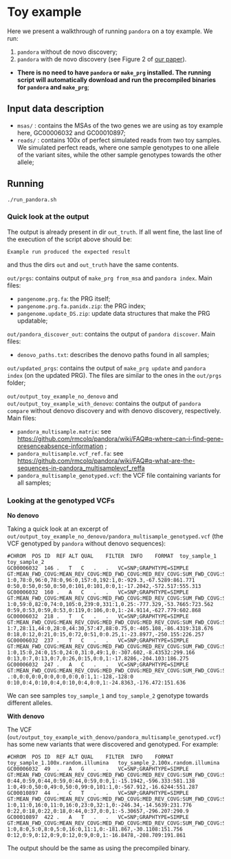 # Toy example

Here we present a walkthrough of running `pandora` on a toy example. We run:
1) `pandora` without de novo discovery;
2) `pandora` with de novo discovery (see Figure 2 of [our paper][pandora_2020_paper]).

* **There is no need to have `pandora` or `make_prg` installed. The running script will automatically download
  and run the precompiled binaries for `pandora` and `make_prg`**;

## Input data description

* `msas/` : contains the MSAs of the two genes we are using as toy example here, GC00006032 and GC00010897;
* `reads/` : contains 100x of perfect simulated reads from two toy samples. We simulated perfect reads,
where one sample genotypes to one allele of the variant sites, while the other sample genotypes towards the other allele;

## Running

```
./run_pandora.sh
```

### Quick look at the output

The output is already present in dir `out_truth`. If all went fine, the last line of the execution of the script above
should be:

```
Example run produced the expected result
```

and thus the dirs `out` and `out_truth` have the same contents.

`out/prgs`: contains output of `make_prg from_msa` and `pandora index`. Main files:
  * `pangenome.prg.fa`: the PRG itself;
  * `pangenome.prg.fa.panidx.zip`: the PRG index;
  * `pangenome.update_DS.zip`: update data structures that make the PRG updatable;

`out/pandora_discover_out`: contains the output of `pandora discover`. Main files:
  * `denovo_paths.txt`: describes the denovo paths found in all samples;

`out/updated_prgs`: contains the output of `make_prg update` and `pandora index` (on the updated PRG).
The files are similar to the ones in the `out/prgs` folder;

`out/output_toy_example_no_denovo` and `out/output_toy_example_with_denovo`: contains the output of
`pandora compare` without denovo discovery and with denovo discovery, respectively. Main files:
  * `pandora_multisample.matrix`: see https://github.com/rmcolq/pandora/wiki/FAQ#q-where-can-i-find-gene-presenceabsence-information ;
  * `pandora_multisample.vcf_ref.fa`: see https://github.com/rmcolq/pandora/wiki/FAQ#q-what-are-the-sequences-in-pandora_multisamplevcf_reffa
  * `pandora_multisample_genotyped.vcf`: the VCF file containing variants for all samples;


### Looking at the genotyped VCFs

**No denovo**

Taking a quick look at an excerpt of `out/output_toy_example_no_denovo/pandora_multisample_genotyped.vcf`
(the VCF genotyped by `pandora` without denovo sequences):

```
#CHROM	POS	ID	REF	ALT	QUAL	FILTER	INFO	FORMAT	toy_sample_1	toy_sample_2
GC00006032	146	.	T	C	.	.	VC=SNP;GRAPHTYPE=SIMPLE	GT:MEAN_FWD_COVG:MEAN_REV_COVG:MED_FWD_COVG:MED_REV_COVG:SUM_FWD_COVG:SUM_REV_COVG:GAPS:LIKELIHOOD:GT_CONF	1:0,78:0,96:0,78:0,96:0,157:0,192:1,0:-929.3,-67.5289:861.771	0:50,0:50,0:50,0:50,0:101,0:101,0:0,1:-17.2042,-572.517:555.313
GC00006032	160	.	A	C	.	.	VC=SNP;GRAPHTYPE=SIMPLE	GT:MEAN_FWD_COVG:MEAN_REV_COVG:MED_FWD_COVG:MED_REV_COVG:SUM_FWD_COVG:SUM_REV_COVG:GAPS:LIKELIHOOD:GT_CONF	1:0,59:0,82:0,74:0,105:0,239:0,331:1,0.25:-777.329,-53.7665:723.562	0:59,0:53,0:59,0:53,0:119,0:106,0:0,1:-24.9114,-627.779:602.868
GC00006032	218	.	T	C	.	.	VC=SNP;GRAPHTYPE=SIMPLE	GT:MEAN_FWD_COVG:MEAN_REV_COVG:MED_FWD_COVG:MED_REV_COVG:SUM_FWD_COVG:SUM_REV_COVG:GAPS:LIKELIHOOD:GT_CONF	1:7,28:11,44:0,28:0,44:30,57:47,88:0.75,0:-405.108,-86.4319:318.676	0:18,0:12,0:21,0:15,0:72,0:51,0:0.25,1:-23.8977,-250.155:226.257
GC00006032	237	.	T	C	.	.	VC=SNP;GRAPHTYPE=SIMPLE	GT:MEAN_FWD_COVG:MEAN_REV_COVG:MED_FWD_COVG:MED_REV_COVG:SUM_FWD_COVG:SUM_REV_COVG:GAPS:LIKELIHOOD:GT_CONF	1:0,15:0,24:0,15:0,24:0,31:0,49:1,0:-307.602,-8.43532:299.166	0:13,0:7,0:13,0:7,0:26,0:15,0:0,1:-17.8286,-204.103:186.275
GC00006032	247	.	A	C	.	.	VC=SNP;GRAPHTYPE=SIMPLE	GT:MEAN_FWD_COVG:MEAN_REV_COVG:MED_FWD_COVG:MED_REV_COVG:SUM_FWD_COVG:SUM_REV_COVG:GAPS:LIKELIHOOD:GT_CONF	.:0,0:0,0:0,0:0,0:0,0:0,0:1,1:-128,-128:0	0:10,0:4,0:10,0:4,0:10,0:4,0:0,1:-24.8363,-176.472:151.636
```

We can see samples `toy_sample_1` and `toy_sample_2` genotype towards different alleles.

**With denovo**

The VCF (`out/output_toy_example_with_denovo/pandora_multisample_genotyped.vcf`) has some new variants that were discovered and genotyped. For example:

```
#CHROM	POS	ID	REF	ALT	QUAL	FILTER	INFO	FORMAT	toy_sample_1.100x.random.illumina	toy_sample_2.100x.random.illumina
GC00006032	49	.	A	G	.	.	VC=SNP;GRAPHTYPE=SIMPLE	GT:MEAN_FWD_COVG:MEAN_REV_COVG:MED_FWD_COVG:MED_REV_COVG:SUM_FWD_COVG:SUM_REV_COVG:GAPS:LIKELIHOOD:GT_CONF	0:44,0:59,0:44,0:59,0:44,0:59,0:0,1:-15.1942,-596.333:581.138	1:0,49:0,50:0,49:0,50:0,99:0,101:1,0:-567.912,-16.6244:551.287
GC00010897	44	.	C	T	.	.	VC=SNP;GRAPHTYPE=SIMPLE	GT:MEAN_FWD_COVG:MEAN_REV_COVG:MED_FWD_COVG:MED_REV_COVG:SUM_FWD_COVG:SUM_REV_COVG:GAPS:LIKELIHOOD:GT_CONF	1:0,11:0,16:0,11:0,16:0,23:0,32:1,0:-246.34,-14.5639:231.776	0:22,0:18,0:22,0:18,0:44,0:37,0:0,1:-5.30657,-296.207:290.9
GC00010897	422	.	A	T	.	.	VC=SNP;GRAPHTYPE=SIMPLE	GT:MEAN_FWD_COVG:MEAN_REV_COVG:MED_FWD_COVG:MED_REV_COVG:SUM_FWD_COVG:SUM_REV_COVG:GAPS:LIKELIHOOD:GT_CONF	1:0,8:0,5:0,8:0,5:0,16:0,11:1,0:-181.867,-30.1108:151.756	0:12,0:9,0:12,0:9,0:12,0:9,0:0,1:-16.8478,-208.709:191.861
```

The output should be the same as using the precompiled binary.

<!--Link References-->

[pandora_2020_paper]: https://www.biorxiv.org/content/10.1101/2020.11.12.380378v2
